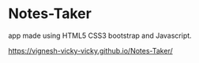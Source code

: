 # Notes-Taker
app made using  HTML5 CSS3  bootstrap and Javascript.

https://vignesh-vicky-vicky.github.io/Notes-Taker/
